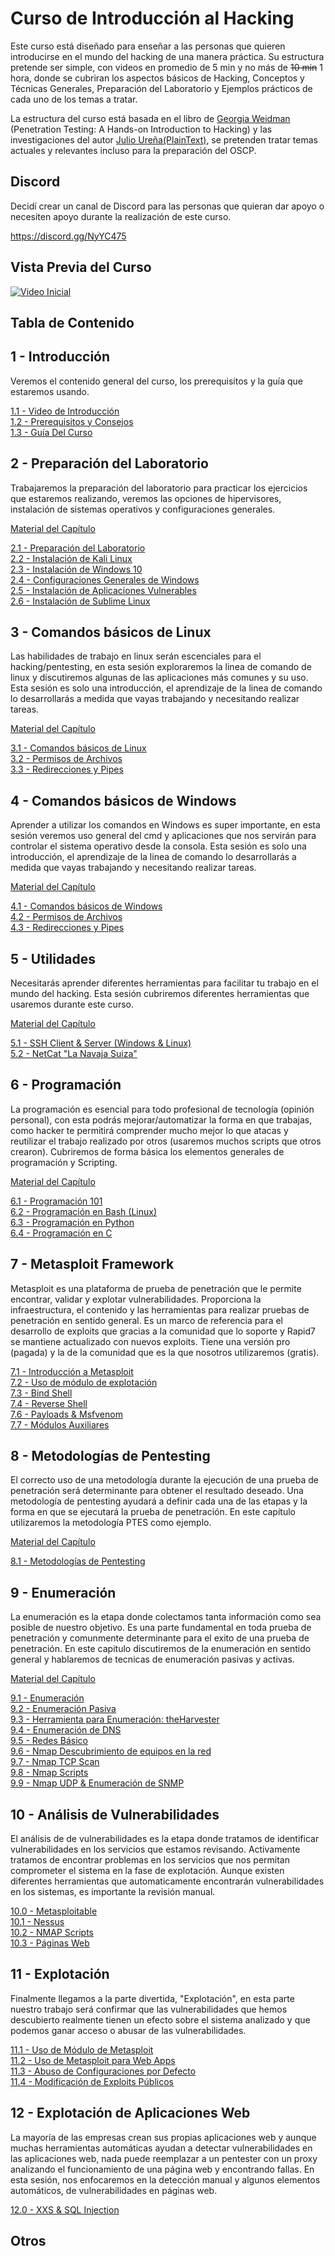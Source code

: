 # Curso de Introducción al Hacking
Este curso está diseñado para enseñar a las personas que quieren introducirse en el mundo del hacking de una manera práctica. Su estructura pretende ser simple, con videos en promedio de 5 min y no más de ~~10 min~~ 1 hora, donde se cubriran los aspectos básicos de Hacking, Conceptos y Técnicas Generales, Preparación del Laboratorio y Ejemplos prácticos de cada uno de los temas a tratar.

La estructura del curso está basada en el libro de [Georgia Weidman](https://twitter.com/georgiaweidman) (Penetration Testing: A Hands-on Introduction to Hacking) y las investigaciones del autor [Julio Ureña(PlainText)](https://twitter.com/juliourena), se pretenden tratar temas actuales y relevantes incluso para la preparación del OSCP. 

## Discord
Decidí crear un canal de Discord para las personas que quieran dar apoyo o necesiten apoyo durante la realización de este curso.

https://discord.gg/NyYC475

## Vista Previa del Curso 

[![Video Inicial](http://img.youtube.com/vi/v8E0_Swe89c/0.jpg)](http://www.youtube.com/watch?v=v8E0_Swe89c)

## Tabla de Contenido

## 1 - Introducción
Veremos el contenido general del curso, los prerequisitos y la guía que estaremos usando.  

  [1.1 - Video de Introducción](https://youtu.be/v8E0_Swe89c)  
  [1.2 - Prerequisitos y Consejos](https://youtu.be/S8wV1I9YGpY)  
  [1.3 - Guía Del Curso](https://youtu.be/31xRWaBygJA)  

## 2 - Preparación del Laboratorio
Trabajaremos la preparación del laboratorio para practicar los ejercicios que estaremos realizando, veremos las opciones de hipervisores, instalación de sistemas operativos y configuraciones generales. 

  [Material del Capítulo](Capitulo_2)  

  [2.1 - Preparación del Laboratorio](https://youtu.be/ZBFu6hdFtiY)  
  [2.2 - Instalación de Kali Linux](https://youtu.be/RRrwG2AMcKo)  
  [2.3 - Instalación de Windows 10](https://youtu.be/vET-9-dqraM)  
  [2.4 - Configuraciones Generales de Windows](https://youtu.be/bCDvlfHMJ_o)  
  [2.5 - Instalación de Aplicaciones Vulnerables](https://youtu.be/3d5-cUjbmRw)  
  [2.6 - Instalación de Sublime Linux](https://youtu.be/PZw9GKqWbcE)
  
## 3 - Comandos básicos de Linux
Las habilidades de trabajo en linux serán escenciales para el hacking/pentesting, en esta sesión exploraremos la linea de comando de linux y discutiremos algunas de las aplicaciones más comunes y su uso. Esta sesión es solo una introducción, el aprendizaje de la linea de comando lo desarrollarás a medida que vayas trabajando y necesitando realizar tareas.

  [Material del Capítulo](Capitulo_3)
  
  [3.1 - Comandos básicos de Linux](https://youtu.be/gu09BxzYx38)  
  [3.2 - Permisos de Archivos](https://youtu.be/opaxCMskSWo)  
  [3.3 - Redirecciones y Pipes](https://youtu.be/bfjd5ssybIo)  

## 4 - Comandos básicos de Windows 
Aprender a utilizar los comandos en Windows es super importante, en esta sesión veremos uso general del cmd y aplicaciones que nos servirán para controlar el sistema operativo desde la consola. Esta sesión es solo una introducción, el aprendizaje de la linea de comando lo desarrollarás a medida que vayas trabajando y necesitando realizar tareas.

  [Material del Capítulo](Capitulo_4)  
  
  [4.1 - Comandos básicos de Windows](https://youtu.be/KBIq-_OAyks)   
  [4.2 - Permisos de Archivos](https://youtu.be/oovTG6q35Hc)  
  [4.3 - Redirecciones y Pipes](https://youtu.be/OtqdYkL8A6w)  

## 5 - Utilidades 
Necesitarás aprender diferentes herramientas para facilitar tu trabajo en el mundo del hacking. Esta sesión cubriremos diferentes herramientas que usaremos durante este curso. 

  [Material del Capítulo](Capitulo_5)   

  [5.1 - SSH Client & Server (Windows & Linux)](https://youtu.be/KkoLM6TIdUk)  
  [5.2 - NetCat "La Navaja Suiza"](https://youtu.be/Bvg9A1kqiZg)  
  
## 6 - Programación
La programación es esencial para todo profesional de tecnología (opinión personal), con esta podrás mejorar/automatizar la forma en que trabajas, como hacker te permitirá comprender mucho mejor lo que atacas y reutilizar el trabajo realizado por otros (usaremos muchos scripts que otros crearon). Cubriremos de forma básica los elementos generales de programación y Scripting. 

  [Material del Capítulo](Capitulo_6)  
  
  [6.1 - Programación 101](https://youtu.be/gPDTJDzX4Jc)  
  [6.2 - Programación en Bash (Linux)](https://youtu.be/ykjZQJ5KwxM)  
  [6.3 - Programación en Python](https://youtu.be/d2cGHFsyDhc)  
  [6.4 - Programación en C](https://youtu.be/RGf5EPN5lWg)  

## 7 - Metasploit Framework
Metasploit es una plataforma de prueba de penetración que le permite encontrar, validar y explotar vulnerabilidades. Proporciona la infraestructura, el contenido y las herramientas para realizar pruebas de penetración en sentido general. Es un marco de referencia para el desarrollo de exploits que gracias a la comunidad que lo soporte y Rapid7 se mantiene actualizado con nuevos exploits. Tiene una versión pro (pagada) y la de la comunidad que es la que nosotros utilizaremos (gratis). 
  
  [7.1 - Introducción a Metasploit](https://youtu.be/-8fpQi6mjtg)  
  [7.2 - Uso de módulo de explotación](https://youtu.be/gDcdsQGeLLg)  
  [7.3 - Bind Shell](https://youtu.be/Ghp7QZANuwo)  
  [7.4 - Reverse Shell](https://youtu.be/KNwI8zpkPO4)  
  [7.6 - Payloads & Msfvenom](https://youtu.be/fzBaUXpWsk4)  
  [7.7 - Módulos Auxiliares](https://youtu.be/rHr9VKgnCQ0)  
  
## 8 - Metodologías de Pentesting
El correcto uso de una metodología durante la ejecución de una prueba de penetración será determinante para obtener el resultado deseado. Una metodología de pentesting ayudará a definir cada una de las etapas y la forma en que se ejecutará la prueba de penetración. En este capítulo utilizaremos la metodología PTES como ejemplo.

  [Material del Capítulo](Capitulo_8)  
  
  [8.1 - Metodologías de Pentesting](https://youtu.be/xcqph80f9l0)  

## 9 - Enumeración 
La enumeración es la etapa donde colectamos tanta información como sea posible de nuestro objetivo. Es una parte fundamental en toda prueba de penetración y comunmente determinante para el exito de una prueba de penetración. En este capitulo discutiremos de la enumeración en sentido general y hablaremos de tecnicas de enumeración pasivas y activas. 

  [Material del Capítulo](Capitulo_9)  

  [9.1 - Enumeración](https://youtu.be/206mEW0oUQc)  
  [9.2 - Enumeración Pasiva](https://youtu.be/x8LQ9WMZ2zE)  
  [9.3 - Herramienta para Enumeración: theHarvester](https://youtu.be/4XIA_njcwRo)  
  [9.4 - Enumeración de DNS](https://youtu.be/0NuWxrW37F8)  
  [9.5 - Redes Básico](https://youtu.be/SVq6dXFi7ZY)  
  [9.6 - Nmap Descubrimiento de equipos en la red](https://youtu.be/i_9Rc3xGXKM)  
  [9.7 - Nmap TCP Scan](https://youtu.be/K2Qlr_hEe0o)  
  [9.8 - Nmap Scripts](https://youtu.be/3P82Ll_istU)  
  [9.9 - Nmap UDP & Enumeración de SNMP](https://youtu.be/3QwiRDhbOgQ)  

## 10 - Análisis de Vulnerabilidades
El análisis de de vulnerabilidades es la etapa donde tratamos de identificar vulnerabilidades en los servicios que estamos revisando. Activamente tratamos de encontrar problemas en los servicios que nos permitan comprometer el sistema en la fase de explotación. Aunque existen diferentes herramientas que automaticamente encontrarán vulnerabilidades en los sistemas, es importante la revisión manual.

  [10.0 - Metasploitable](https://youtu.be/IU7rKry6c0Y)  
  [10.1 - Nessus](https://youtu.be/Rji6lKeZUvA)  
  [10.2 - NMAP Scripts](https://youtu.be/r53oZKkyhRk)  
  [10.3 - Páginas Web](https://youtu.be/Cj6GT4s6tbQ)   

## 11 - Explotación
Finalmente llegamos a la parte divertida, "Explotación", en esta parte nuestro trabajo será confirmar que las vulnerabilidades que hemos descubierto realmente tienen un efecto sobre el sistema analizado y que podemos ganar acceso o abusar de las vulnerabilidades. 

  [11.1 - Uso de Módulo de Metasploit](https://youtu.be/3XyN7n-4QRA)  
  [11.2 - Uso de Metasploit para Web Apps](https://youtu.be/kRnpiStmQMI)  
  [11.3 - Abuso de Configuraciones por Defecto](https://youtu.be/ITVb3CuIJcU)  
  [11.4 - Modificación de Exploits Públicos](https://youtu.be/zJRKCCWJRoE)  

## 12 - Explotación de Aplicaciones Web
La mayoría de las empresas crean sus propias aplicaciones web y aunque muchas herramientas automáticas ayudan a detectar vulnerabilidades en las aplicaciones web, nada puede reemplazar a un pentester con un proxy analizando el funcionamiento de una página web y encontrando fallas. En esta sesión, nos enfocaremos en la detección manual y algunos elementos automáticos, de vulnerabilidades en páginas web.

  [12.0 - XXS & SQL Injection](https://youtu.be/mAjBspSinCY)

## Otros

